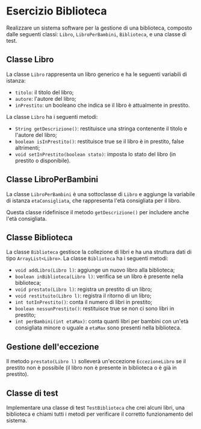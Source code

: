 # Esercizio Biblioteca

Realizzare un sistema software per la gestione di una biblioteca, composto dalle seguenti classi: `Libro`, `LibroPerBambini`, `Biblioteca`, e una classe di test.

## Classe Libro

La classe `Libro` rappresenta un libro generico e ha le seguenti variabili di istanza:

- `titolo`: il titolo del libro;
- `autore`: l'autore del libro;
- `inPrestito`: un booleano che indica se il libro è attualmente in prestito.

La classe `Libro` ha i seguenti metodi:

- `String getDescrizione()`: restituisce una stringa contenente il titolo e l'autore del libro;
- `boolean isInPrestito()`: restituisce true se il libro è in prestito, false altrimenti;
- `void setInPrestito(boolean stato)`: imposta lo stato del libro (in prestito o disponibile).

## Classe LibroPerBambini

La classe `LibroPerBambini` è una sottoclasse di `Libro` e aggiunge la variabile di istanza `etaConsigliata`, che rappresenta l'età consigliata per il libro.

Questa classe ridefinisce il metodo `getDescrizione()` per includere anche l'età consigliata.

## Classe Biblioteca

La classe `Biblioteca` gestisce la collezione di libri e ha una struttura dati di tipo `ArrayList<Libro>`. La classe `Biblioteca` ha i seguenti metodi:

- `void addLibro(Libro l)`: aggiunge un nuovo libro alla biblioteca;
- `boolean inBiblioteca(Libro l)`: verifica se un libro è presente nella biblioteca;
- `void prestato(Libro l)`: registra un prestito di un libro;
- `void restituito(Libro l)`: registra il ritorno di un libro;
- `int totInPrestito()`: conta il numero di libri in prestito;
- `boolean nessunPrestito()`: restituisce true se non ci sono libri in prestito;
- `int perBambini(int etaMax)`: conta quanti libri per bambini con un'età consigliata minore o uguale a `etaMax` sono presenti nella biblioteca.

## Gestione dell'eccezione

Il metodo `prestato(Libro l)` solleverà un'eccezione `EccezioneLibro` se il prestito non è possibile (il libro non è presente in biblioteca o è già in prestito).

## Classe di test

Implementare una classe di test `TestBiblioteca` che crei alcuni libri, una biblioteca e chiami tutti i metodi per verificare il corretto funzionamento del sistema.
